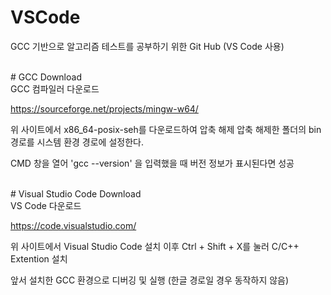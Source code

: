 # VSCode
GCC 기반으로 알고리즘 테스트를 공부하기 위한 Git Hub (VS Code 사용)

<br>
# GCC Download
<br>
GCC 컴파일러 다운로드 

https://sourceforge.net/projects/mingw-w64/

위 사이트에서 x86_64-posix-seh를 다운로드하여 압축 해제
압축 해제한 폴더의 bin 경로를 시스템 환경 경로에 설정한다.

CMD 창을 열어 'gcc --version' 을 입력했을 때 버전 정보가 표시된다면 성공

<br>
# Visual Studio Code Download
<br>
VS Code 다운로드

https://code.visualstudio.com/

위 사이트에서 Visual Studio Code 설치
이후 Ctrl + Shift + X를 눌러 C/C++ Extention 설치

앞서 설치한 GCC 환경으로 디버깅 및 실행 (한글 경로일 경우 동작하지 않음)
